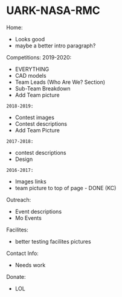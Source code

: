 # UARK-NASA-RMC
Home:
- Looks good 
- maybe a better intro paragraph? 

Competitions:
   2019-2020:
   - EVERYTHING
   - CAD models
   - Team Leads (Who Are We? Section)
   - Sub-Team Breakdown
   - Add Team picture

    2018-2019:
   - Contest images
   - Contest descriptions
   - Add Team Picture
   
    2017-2018:
   - contest descriptions
   - Design

    2016-2017:
   - Images links
   - team picture to top of page - DONE (KC)

Outreach:
- Event descriptions
- Mo Events

Facilites:
- better testing facilites pictures

Contact Info:
- Needs work

Donate:
- LOL
